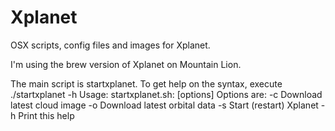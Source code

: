 Xplanet
=======

OSX scripts, config files and images for Xplanet.

I'm using the brew version of Xplanet on Mountain Lion.

The main script is startxplanet. To get help on the syntax,
execute ./startxplanet -h
  Usage: startxplanet.sh: [options]
  Options are:
   -c Download latest cloud image
   -o Download latest orbital data
   -s Start (restart) Xplanet
   -h Print this help

